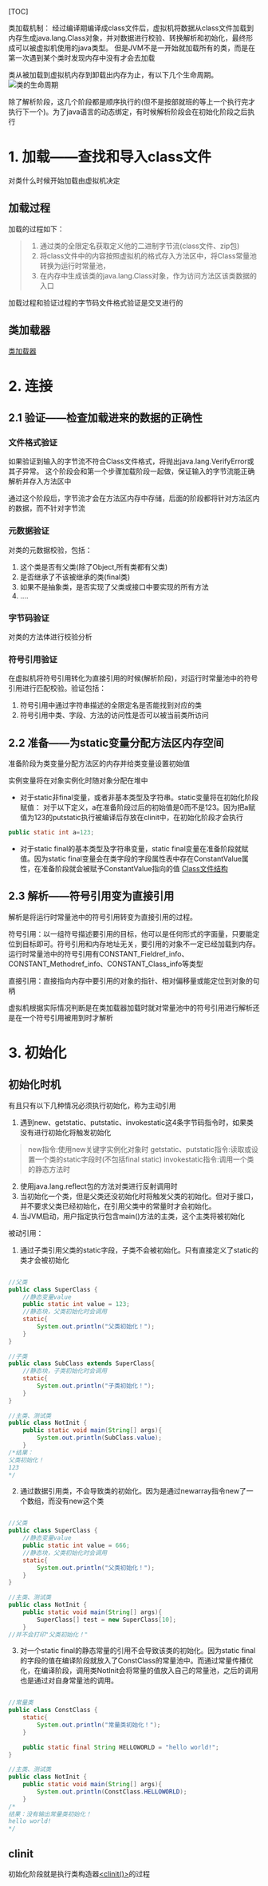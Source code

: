 
[TOC]

类加载机制：
经过编译期编译成class文件后，虚拟机将数据从class文件加载到内存生成java.lang.Class对象，并对数据进行校验、转换解析和初始化，最终形成可以被虚拟机使用的java类型。
但是JVM不是一开始就加载所有的类，而是在第一次遇到某个类时发现内存中没有才会去加载

类从被加载到虚拟机内存到卸载出内存为止，有以下几个生命周期。
![类的生命周期](./pic/类加载机制_类的生命周期.png)

除了解析阶段，这几个阶段都是顺序执行的(但不是按部就班的等上一个执行完才执行下一个)。为了java语言的动态绑定，有时候解析阶段会在初始化阶段之后执行

# 1. 加载——查找和导入class文件
对类什么时候开始加载由虚拟机决定

## 加载过程
加载的过程如下：
>1. 通过类的全限定名获取定义他的二进制字节流(class文件、zip包)
>2. 将class文件中的内容按照虚拟机的格式存入方法区中，将Class常量池转换为运行时常量池，
>3. 在内存中生成该类的java.lang.Class对象，作为访问方法区该类数据的入口

加载过程和验证过程的字节码文件格式验证是交叉进行的

## 类加载器
[类加载器](./类加载器.md)

# 2. 连接
## 2.1 验证——检查加载进来的数据的正确性
### 文件格式验证
如果验证到输入的字节流不符合Class文件格式，将抛出java.lang.VerifyError或其子异常。
这个阶段会和第一个步骤加载阶段一起做，保证输入的字节流能正确解析并存入方法区中

通过这个阶段后，字节流才会在方法区内存中存储，后面的阶段都将针对方法区内的数据，而不针对字节流

### 元数据验证
对类的元数据校验，包括：
1. 这个类是否有父类(除了Object,所有类都有父类)
2. 是否继承了不该被继承的类(final类)
3. 如果不是抽象类，是否实现了父类或接口中要实现的所有方法
4. ....

### 字节码验证
对类的方法体进行校验分析

### 符号引用验证
在虚拟机将符号引用转化为直接引用的时候(解析阶段)，对运行时常量池中的符号引用进行匹配校验。验证包括：
1. 符号引用中通过字符串描述的全限定名是否能找到对应的类
2. 符号引用中类、字段、方法的访问性是否可以被当前类所访问


## 2.2 准备——为static变量分配方法区内存空间
准备阶段为类变量分配方法区的内存并给类变量设置初始值

实例变量将在对象实例化时随对象分配在堆中

- 对于static非final变量，或者非基本类型及字符串。static变量将在初始化阶段赋值：
对于以下定义，a在准备阶段过后的初始值是0而不是123。因为把a赋值为123的putstatic执行被编译后存放在clinit中，在初始化阶段才会执行
```java
public static int a=123;
```

- 对于static final的基本类型及字符串变量，static final变量在准备阶段就赋值。因为static final变量会在类字段的字段属性表中存在ConstantValue属性，在准备阶段就会被赋予ConstantValue指向的值 [Class文件结构](./Class文件结构.md)

## 2.3 解析——符号引用变为直接引用
解析是将运行时常量池中的符号引用转变为直接引用的过程。

符号引用：以一组符号描述要引用的目标，他可以是任何形式的字面量，只要能定位到目标即可。符号引用和内存地址无关，要引用的对象不一定已经加载到内存。运行时常量池中的符号引用有CONSTANT_Fieldref_info、CONSTANT_Methodref_info、CONSTANT_Class_info等类型

直接引用：直接指向内存中要引用的对象的指针、相对偏移量或能定位到对象的句柄

虚拟机根据实际情况判断是在类加载器加载时就对常量池中的符号引用进行解析还是在一个符号引用被用到时才解析

# 3. 初始化
## 初始化时机
有且只有以下几种情况必须执行初始化，称为主动引用
1. 遇到new、getstatic、putstatic、invokestatic这4条字节码指令时，如果类没有进行初始化将触发初始化
>new指令:使用new关键字实例化对象时
>getstatic、putstatic指令:读取或设置一个类的static字段时(不包括final static)
>invokestatic指令:调用一个类的静态方法时
2. 使用java.lang.reflect包的方法对类进行反射调用时
3. 当初始化一个类，但是父类还没初始化时将触发父类的初始化。但对于接口，并不要求父类已经初始化，在引用父类中的常量时才会初始化。
4. 当JVM启动，用户指定执行包含main()方法的主类，这个主类将被初始化

被动引用：
1. 通过子类引用父类的static字段，子类不会被初始化。只有直接定义了static的类才会被初始化
```java

//父类
public class SuperClass {
	//静态变量value
	public static int value = 123;
	//静态块，父类初始化时会调用
	static{
		System.out.println("父类初始化！");
	}
}
 
//子类
public class SubClass extends SuperClass{
	//静态块，子类初始化时会调用
	static{
		System.out.println("子类初始化！");
	}
}
 
//主类、测试类
public class NotInit {
	public static void main(String[] args){
		System.out.println(SubClass.value);
	}
/*结果：
父类初始化！
123
*/
```
2. 通过数据引用类，不会导致类的初始化。因为是通过newarray指令new了一个数组，而没有new这个类
```java

//父类
public class SuperClass {
	//静态变量value
	public static int value = 666;
	//静态块，父类初始化时会调用
	static{
		System.out.println("父类初始化！");
	}
}
 
//主类、测试类
public class NotInit {
	public static void main(String[] args){
		SuperClass[] test = new SuperClass[10];
	}
//并不会打印"父类初始化！"
```

3. 对一个static final的静态常量的引用不会导致该类的初始化。因为static final的字段的值在编译阶段就放入了ConstClass的常量池中。而通过常量传播优化，在编译阶段，调用类NotInit会将常量的值放入自己的常量池，之后的调用也是通过对自身常量池的调用。
```java

//常量类
public class ConstClass {
	static{
		System.out.println("常量类初始化！");
	}
	
	public static final String HELLOWORLD = "hello world!";
}
 
//主类、测试类
public class NotInit {
	public static void main(String[] args){
		System.out.println(ConstClass.HELLOWORLD);
	}
/*
结果：没有输出常量类初始化！
hello world!
*/
```

## clinit
初始化阶段就是执行类构造器[<clinit()>](./init和clinit.md)的过程
